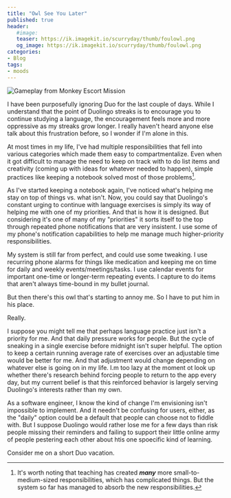 ```yaml
---
title: "Owl See You Later"
published: true
header: 
   #image: 
   teaser: https://ik.imagekit.io/scurryday/thumb/foulowl.png
   og_image: https://ik.imagekit.io/scurryday/thumb/foulowl.png
categories:
- Blog
tags:
- moods
---
```

![Gameplay from Monkey Escort Mission](https://ik.imagekit.io/scurryday/thumb/foulowl.png?tr=w-640)

I have been purposefully ignoring Duo for the last couple of days. While I understand that the point of Duolingo streaks is to encourage you to continue studying a language, the encouragement feels more and more oppressive as my streaks grow longer. I really haven't heard anyone else talk about this frustration before, so I wonder if I'm alone in this.

At most times in my life, I've had multiple responsibilities that fell into various categories which made them easy to compartmentalize. Even when it got difficult to manage the need to keep on track with to do list items and creativity (coming up with ideas for whatever needed to happen), simple practices like keeping a notebook solved most of those problems[^1].

As I've started keeping a notebook again, I've noticed what's helping me stay on top of things vs. what isn't. Now, you could say that Duolingo's constant urging to continue with language exercises is simply its way of helping me with one of my priorities. And that is how it is designed. But considering it's one of many of my "priorities" it sorts itself to the top through repeated phone notifications that are very insistent. I use some of my phone's notification capabilities to help me manage much higher-priority responsibilities.

My system is still far from perfect, and could use some tweaking. I use recurring phone alarms for things like medication and keeping me on time for daily and weekly events/meetings/tasks. I use calendar events for important one-time or longer-term repeating events. I capture to do items that aren't always time-bound in my bullet journal.

But then there's this owl that's starting to annoy me. So I have to put him in his place.

Really.

I suppose you might tell me that perhaps language practice just isn't a priority for me. And that daily pressure works for people. But the cycle of sneaking in a single exercise before midnight isn't super helpful. The option to keep a certain running average rate of exercises over an adjustable time would be better for me. And that adjustment would change depending on whatever else is going on in my life. I.m too lazy at the moment ot look up whether there's research behind forcing people to return to the app every day, but my current belief is that this reinforced behavior is largely serving Duolingo's interests rather than my own.

As a software engineer, I know the kind of change I'm envisioning isn't impossible to implement. And it needn't be confusing for users, either, as the "daily" option could be a default that people can choose not to fiddle with. But I suppose Duolingo would rather lose me for a few days than risk people missing their reminders and failing to support their little online army of people pestering each other about htis one spoecific kind of learning.

Consider me on a short Duo vacation.

[^1]: It's worth noting that teaching has created ***many*** more small-to-medium-sized responsibilities, which has complicated things. But the system so far has managed to absorb the new responsibilities.
